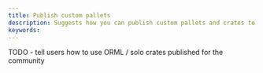 ```yaml
---
title: Publish custom pallets
description: Suggests how you can publish custom pallets and crates to make them available to the broader community.
keywords:
---
```


TODO - tell users how to use ORML / solo crates published for the community
